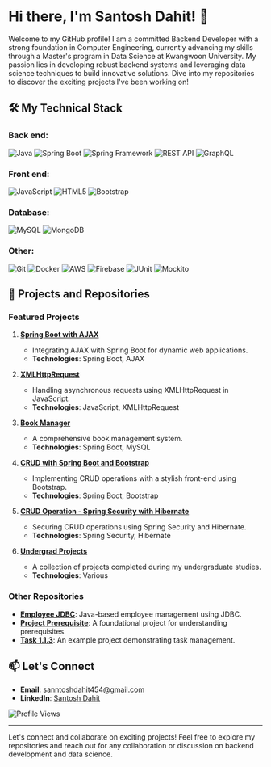 # Hi there, I'm Santosh Dahit! 👋

Welcome to my GitHub profile! I am a committed Backend Developer with a strong foundation in Computer Engineering, currently advancing my skills through a Master's program in Data Science at Kwangwoon University. My passion lies in developing robust backend systems and leveraging data science techniques to build innovative solutions. Dive into my repositories to discover the exciting projects I've been working on!

## 🛠 My Technical Stack

### Back end:
![Java](https://img.icons8.com/color/48/000000/java-coffee-cup-logo.png)
![Spring Boot](https://img.icons8.com/color/48/000000/spring-logo.png)
![Spring Framework](https://img.icons8.com/color/48/000000/spring-logo.png)
![REST API](https://img.icons8.com/color/48/000000/api.png)
![GraphQL](https://img.icons8.com/color/48/000000/graphql.png)

### Front end:
![JavaScript](https://img.icons8.com/color/48/000000/javascript.png)
![HTML5](https://img.icons8.com/color/48/000000/html-5.png)
![Bootstrap](https://img.icons8.com/color/48/000000/bootstrap.png)

### Database:
![MySQL](https://img.icons8.com/color/48/000000/mysql-logo.png)
![MongoDB](https://img.icons8.com/color/48/000000/mongodb.png)

### Other:
![Git](https://img.icons8.com/color/48/000000/git.png)
![Docker](https://img.icons8.com/color/48/000000/docker.png)
![AWS](https://img.icons8.com/color/48/000000/amazon-web-services.png)
![Firebase](https://img.icons8.com/color/48/000000/firebase.png)
![JUnit](https://img.icons8.com/color/48/000000/java-coffee-cup-logo.png)
![Mockito](https://img.icons8.com/color/48/000000/java-coffee-cup-logo.png)

## 💼 Projects and Repositories

### Featured Projects

1. **[Spring Boot with AJAX](https://github.com/SantoshDahit/Spring_boot_with_AJAX)**
   - Integrating AJAX with Spring Boot for dynamic web applications.
   - **Technologies**: Spring Boot, AJAX

2. **[XMLHttpRequest](https://github.com/SantoshDahit/xmlhttprequest)**
   - Handling asynchronous requests using XMLHttpRequest in JavaScript.
   - **Technologies**: JavaScript, XMLHttpRequest

3. **[Book Manager](https://github.com/SantoshDahit/Book_manager)**
   - A comprehensive book management system.
   - **Technologies**: Spring Boot, MySQL

4. **[CRUD with Spring Boot and Bootstrap](https://github.com/SantoshDahit/CURD_with_springboot_and_bootstrap)**
   - Implementing CRUD operations with a stylish front-end using Bootstrap.
   - **Technologies**: Spring Boot, Bootstrap

5. **[CRUD Operation - Spring Security with Hibernate](https://github.com/SantoshDahit/CURD_operation-Spring_security_with_hibernate)**
   - Securing CRUD operations using Spring Security and Hibernate.
   - **Technologies**: Spring Security, Hibernate

6. **[Undergrad Projects](https://github.com/SantoshDahit/Undergrad_projects)**
   - A collection of projects completed during my undergraduate studies.
   - **Technologies**: Various

### Other Repositories

- **[Employee JDBC](https://github.com/SantoshDahit/employee_JDBC)**: Java-based employee management using JDBC.
- **[Project Prerequisite](https://github.com/SantoshDahit/project_prerequiste)**: A foundational project for understanding prerequisites.
- **[Task 1.1.3](https://github.com/SantoshDahit/Task_1.1.3)**: An example project demonstrating task management.

## 📫 Let's Connect

- **Email**: sanntoshdahit454@gmail.com
- **LinkedIn**: [Santosh Dahit](https://www.linkedin.com/in/santosh-dahit/)

![Profile Views](https://komarev.com/ghpvc/?username=SantoshDahit&color=blue)

---

Let's connect and collaborate on exciting projects! Feel free to explore my repositories and reach out for any collaboration or discussion on backend development and data science.
